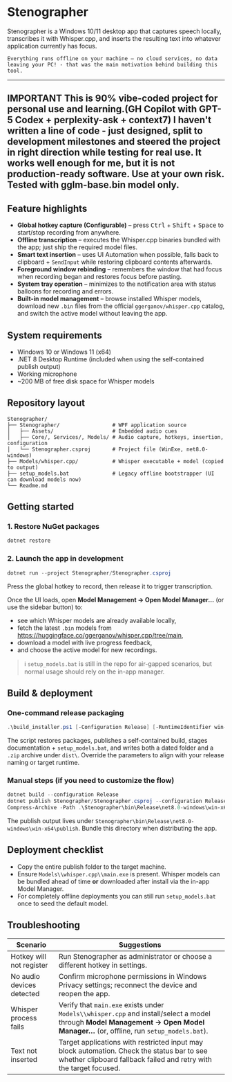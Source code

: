 # Stenographer

Stenographer is a Windows 10/11 desktop app that captures speech locally, transcribes it with Whisper.cpp, and inserts the resulting text into whatever application currently has focus.

`Everything runs offline on your machine — no cloud services, no data leaving your PC! - that was the main motivation behind building this tool.`

---
**IMPORTANT**
This is 90% vibe-coded project for personal use and learning.(GH Copilot with GPT-5 Codex + perplexity-ask + context7)
I haven't written a line of code - just designed, split to development milestones and steered the project in right direction while testing for real use.
It works well enough for me, but it is not production-ready software. Use at your own risk.
Tested with gglm-base.bin model only.
---

## Feature highlights
- **Global hotkey capture (Configurable)** – press <kbd>Ctrl</kbd> + <kbd>Shift</kbd> + <kbd>Space</kbd> to start/stop recording from anywhere.
- **Offline transcription** – executes the Whisper.cpp binaries bundled with the app; just ship the required model files.
- **Smart text insertion** – uses UI Automation when possible, falls back to clipboard + `SendInput` while restoring clipboard contents afterwards.
- **Foreground window rebinding** – remembers the window that had focus when recording began and restores focus before pasting.
- **System tray operation** – minimizes to the notification area with status balloons for recording and errors.
- **Built-in model management** – browse installed Whisper models, download new `.bin` files from the official `ggerganov/whisper.cpp` catalog, and switch the active model without leaving the app.

## System requirements
- Windows 10 or Windows 11 (x64)
- .NET 8 Desktop Runtime (included when using the self-contained publish output)
- Working microphone
- ~200 MB of free disk space for Whisper models

## Repository layout
```
Stenographer/
├── Stenographer/                 # WPF application source
│   ├── Assets/                   # Embedded audio cues
│   ├── Core/, Services/, Models/ # Audio capture, hotkeys, insertion, configuration
│   └── Stenographer.csproj       # Project file (WinExe, net8.0-windows)
├── Models/whisper.cpp/           # Whisper executable + model (copied to output)
├── setup_models.bat              # Legacy offline bootstrapper (UI can download models now)
└── Readme.md
```

## Getting started
### 1. Restore NuGet packages
```powershell
dotnet restore
```

### 2. Launch the app in development
```powershell
dotnet run --project Stenographer/Stenographer.csproj
```
Press the global hotkey to record, then release it to trigger transcription.

Once the UI loads, open **Model Management → Open Model Manager…** (or use the sidebar button) to:
- see which Whisper models are already available locally,
- fetch the latest `.bin` models from https://huggingface.co/ggerganov/whisper.cpp/tree/main,
- download a model with live progress feedback,
- and choose the active model for new recordings.

> ℹ️ `setup_models.bat` is still in the repo for air-gapped scenarios, but normal usage should rely on the in-app manager.

## Build & deployment
### One-command release packaging
```powershell
.\build_installer.ps1 [-Configuration Release] [-RuntimeIdentifier win-x64] [-VersionTag v1.0.0]
```
The script restores packages, publishes a self-contained build, stages documentation + `setup_models.bat`, and writes both a dated folder and a `.zip` archive under `dist\`. Override the parameters to align with your release naming or target runtime.

### Manual steps (if you need to customize the flow)
```powershell
dotnet build --configuration Release
dotnet publish Stenographer/Stenographer.csproj --configuration Release --runtime win-x64 --self-contained true
Compress-Archive -Path .\Stenographer\bin\Release\net8.0-windows\win-x64\publish\* -DestinationPath Stenographer-package.zip
```
The publish output lives under `Stenographer\bin\Release\net8.0-windows\win-x64\publish`. Bundle this directory when distributing the app.

## Deployment checklist
- Copy the entire publish folder to the target machine.
- Ensure `Models\\whisper.cpp\\main.exe` is present. Whisper models can be bundled ahead of time **or** downloaded after install via the in-app Model Manager.
- For completely offline deployments you can still run `setup_models.bat` once to seed the default model.

## Troubleshooting
| Scenario | Suggestions |
| --- | --- |
| Hotkey will not register | Run Stenographer as administrator or choose a different hotkey in settings. |
| No audio devices detected | Confirm microphone permissions in Windows Privacy settings; reconnect the device and reopen the app. |
| Whisper process fails | Verify that `main.exe` exists under `Models\\whisper.cpp` and install/select a model through **Model Management → Open Model Manager…** (or, offline, run `setup_models.bat`). |
| Text not inserted | Target applications with restricted input may block automation. Check the status bar to see whether clipboard fallback failed and retry with the target focused. |



